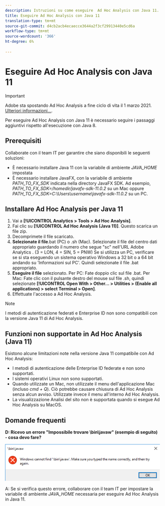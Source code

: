 ```yaml
---
description: Istruzioni su come eseguire  Ad Hoc Analysis con Java 11.
title: Eseguire Ad Hoc Analysis con Java 11
translation-type: tm+mt
source-git-commit: d4cb2acb4ecaecce3644a2f3cf29913440e5cd6a
workflow-type: tm+mt
source-wordcount: '366'
ht-degree: 6%

---
```



# Eseguire Ad Hoc Analysis con Java 11

>[!IMPORTANT]
>
> Adobe sta spostando  Ad Hoc Analysis a fine ciclo di vita il 1 marzo 2021. [Ulteriori informazioni...](https://adobe.ly/discoverworkspace).

Per eseguire  Ad Hoc Analysis con Java 11 è necessario seguire i passaggi aggiuntivi rispetto all&#39;esecuzione con Java 8.

## Prerequisiti

Collaborate con il team IT per garantire che siano disponibili le seguenti soluzioni:

* È necessario installare Java 11 con la variabile di ambiente *JAVA_HOME* impostata
* È necessario installare JavaFX, con la variabile di ambiente *PATH_TO_FX_SDK* indicata nella directory JavaFX SDK. Ad esempio, *PATH_TO_FX_SDK=/homedir/javafx-sdk-11.0.2* su un Mac oppure *PATH_TO_FX_SDK=C:\Users\username\javafx-sdk-11.0.2* su un PC.

## Installare  Ad Hoc Analysis per Java 11

1. Vai a **[!UICONTROL Analytics > Tools > Ad Hoc Analysis]**.
1. Fai clic su **[!UICONTROL Ad Hoc Analysis (Java 11)]**. Questo scarica un file zip.
1. Decomprimete il file scaricato.
1. **Selezionate il file**.bat (PC) o .sh (Mac). Selezionate il file del centro dati appropriato guardando il numero che segue &quot;sc&quot; nell&#39;URL Adobe Analytics . (3 = LON, 4 = SIN, 5 = PNW) Se si utilizza un PC, verificare se si sta eseguendo un sistema operativo Windows a 32 bit o a 64 bit andando su &#39;Informazioni sul PC&#39;. Quindi selezionate il file .bat appropriato.
1. **Eseguire il file** selezionato. Per PC: Fate doppio clic sul file .bat. Per Mac: Fate clic con il pulsante destro del mouse sul file .sh, quindi selezionate **[!UICONTROL Open With > Other... > Utilities > (Enable all applications) > select Terminal > Open]**.
1. Effettuate l&#39;accesso a  Ad Hoc Analysis.

>[!NOTE]
>
>I metodi di autenticazione federati e  Enterprise ID non sono compatibili con la versione Java 11 di  Ad Hoc Analysis.

## Funzioni non supportate in  Ad Hoc Analysis (Java 11)

Esistono alcune limitazioni note nella versione Java 11 compatibile con  Ad Hoc Analysis:

* I metodi di autenticazione delle Enterprise ID federate e  non sono supportati.
* I sistemi operativi Linux non sono supportati.
* Quando utilizzate un Mac, non utilizzate il menu dell&#39;applicazione Mac (incluso *cmd + Q*). Ciò potrebbe causare  chiusura di Ad Hoc Analysis senza alcun avviso. Utilizzate invece il menu all&#39;interno  Ad Hoc Analysis.
* La visualizzazione Analisi del sito non è supportata quando si esegue  Ad Hoc Analysis su MacOS.

## Domande frequenti

**D: Ricevo un errore &quot;Impossibile trovare \bin\javaw&quot; (esempio di seguito) - cosa devo fare?**

![](/help/analyze/ad-hoc-analysis/assets/error-java.png)

A: Se si verifica questo errore, collaborare con il team IT per impostare la variabile di ambiente *JAVA_HOME* necessaria per eseguire  Ad Hoc Analysis in Java 11.
